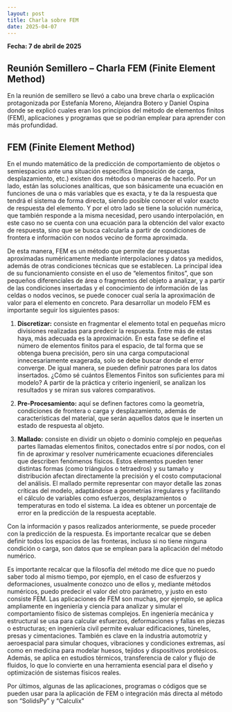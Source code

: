 ```yaml
---
layout: post
title: Charla sobre FEM
date: 2025-04-07
---
```

**Fecha: 7 de abril de 2025**
## Reunión Semillero – Charla FEM (Finite Element Method)
En la reunión de semillero se llevó a cabo una breve charla o explicación protagonizada por Estefanía Moreno, Alejandra Botero y Daniel Ospina donde se explicó cuales eran los principios del método de elementos finitos (FEM), aplicaciones y programas que se podrían emplear para aprender con más profundidad.

## FEM (Finite Element Method)
En el mundo matemático de la predicción de comportamiento de objetos o semiespacios ante una situación específica (Imposición de carga, desplazamiento, etc.) existen dos métodos o maneras de hacerlo. Por un lado, están las soluciones analíticas, que son básicamente una ecuación en funciones de una o más variables que es exacta, y te da la respuesta que tendrá el sistema de forma directa, siendo posible conocer el valor exacto de respuesta del elemento. Y por el otro lado se tiene la solución numérica, que también responde a la misma necesidad, pero usando interpolación, en este caso no se cuenta con una ecuación para la obtención del valor exacto de respuesta, sino que se busca calcularla a partir de condiciones de frontera e información con nodos vecino de forma aproximada.

De esta manera, FEM es un método que permite dar respuestas aproximadas numéricamente mediante interpolaciones y datos ya medidos, además de otras condiciones técnicas que se establecen. La principal idea de su funcionamiento consiste en el uso de “elementos finitos”, que son pequeños diferenciales de área o fragmentos del objeto a analizar, y a partir de las condiciones insertadas y el conocimiento de información de las celdas o nodos vecinos, se puede conocer cual sería la aproximación de valor para el elemento en concreto.
Para desarrollar un modelo FEM es importante seguir los siguientes pasos:

1.	**Discretizar:** consiste en fragmentar el elemento total en pequeñas micro divisiones realizadas para predecir la respuesta. Entre más de estas haya, más adecuada es la aproximación. En esta fase se define el número de elementos finitos para el espacio, de tal forma que se obtenga buena precisión, pero sin una carga computacional innecesariamente exagerada, solo se debe buscar donde el error converge. De igual manera, se pueden definir patrones para los datos insertados. ¿Cómo sé cuántos Elementos Finitos son suficientes para mi modelo? A partir de la práctica y criterio ingenieril, se analizan los resultados y se miran sus valores comparativos.

2.	**Pre-Procesamiento:** aquí se definen factores como la geometría, condiciones de frontera o carga y desplazamiento, además de características del material, que serán aquellos datos que le inserten un estado de respuesta al objeto.

3.	**Mallado:** consiste en dividir un objeto o dominio complejo en pequeñas partes llamadas elementos finitos, conectados entre sí por nodos, con el fin de aproximar y resolver numéricamente ecuaciones diferenciales que describen fenómenos físicos. Estos elementos pueden tener distintas formas (como triángulos o tetraedros) y su tamaño y distribución afectan directamente la precisión y el costo computacional del análisis. El mallado permite representar con mayor detalle las zonas críticas del modelo, adaptándose a geometrías irregulares y facilitando el cálculo de variables como esfuerzos, desplazamientos o temperaturas en todo el sistema. La idea es obtener un porcentaje de error en la predicción de la respuesta aceptable.

Con la información y pasos realizados anteriormente, se puede proceder con la predicción de la respuesta. Es importante recalcar que se deben definir todos los espacios de las fronteras, incluso si no tiene ninguna condición o carga, son datos que se emplean para la aplicación del método numérico.

Es importante recalcar que la filosofía del método me dice que no puedo saber todo al mismo tiempo, por ejemplo, en el caso de esfuerzos y deformaciones, usualmente conozco uno de ellos y, mediante métodos numéricos, puedo predecir el valor del otro parámetro, y justo en esto consiste FEM.
Las aplicaciones de FEM son muchas, por ejemplo, se aplica ampliamente en ingeniería y ciencia para analizar y simular el comportamiento físico de sistemas complejos. En ingeniería mecánica y estructural se usa para calcular esfuerzos, deformaciones y fallas en piezas o estructuras; en ingeniería civil permite evaluar edificaciones, túneles, presas y cimentaciones. También es clave en la industria automotriz y aeroespacial para simular choques, vibraciones y condiciones extremas, así como en medicina para modelar huesos, tejidos y dispositivos protésicos. Además, se aplica en estudios térmicos, transferencia de calor y flujo de fluidos, lo que lo convierte en una herramienta esencial para el diseño y optimización de sistemas físicos reales.

Por últimos, algunas de las aplicaciones, programas o códigos que se pueden usar para la aplicación de FEM o integración más directa al método son “SolidsPy” y “Calculix”
